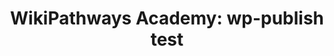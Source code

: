 ---
annotations:
- type: Pathway Ontology
  value: lipid metabolic pathway
- type: Pathway Ontology
  value: classic metabolic pathway
authors:
- MaintBot
- AlexanderPico
- Egonw
description: Please do not modify or delete. This pathway is used in WikiPathways
  Academy.
last-edited: 2020-10-31
organisms:
- Homo sapiens
redirect_from:
- /index.php/Pathway:WP3917
- /instance/WP3917
schema-jsonld:
- '@context': https://schema.org/
  '@id': https://wikipathways.github.io/pathways/WP3917.html
  '@type': Dataset
  creator:
    '@type': Organization
    name: WikiPathways
  description: Please do not modify or delete. This pathway is used in WikiPathways
    Academy.
  keywords:
  - MVK
  - Dimethylallylpyrophosphate
  - SC4MOL
  - MVD
  - DHCR7
  - isopentenyl pyrophosphate
  - Mevalonic acid
  - HMGCR
  - Cholesterol
  - 7-Dehydrocholesterol
  - LSS
  - Mevalonic acid 5-pyrophosphate
  - CYP51A1
  - Mevalonic acid-5P
  - HMG-CoA
  - Acetyl-CoA
  - HMGCS1
  - IDI1
  - SQLE
  - farnesyl pyrophosphate
  - FDFT1
  - Lanosterin
  - Lathosterol
  - FDPS
  - (S)-2,3-Epoxysqualene
  - Geranyl-PP
  - Squalene
  - SC5DL
  - PMVK
  - NSDHL
  license: CC0
  name: 'WikiPathways Academy: wp-publish test'
seo: CreativeWork
title: 'WikiPathways Academy: wp-publish test'
wpid: WP3917
---